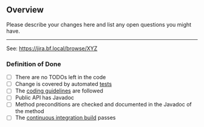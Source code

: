 ## Overview

Please describe your changes here and list any open questions you might have.

---
See: https://jira.bf.local/browse/XYZ


### Definition of Done

- [ ] There are no TODOs left in the code
- [ ] Change is covered by automated [tests](../blob/master/CONTRIBUTING.md#tests)
- [ ] The [coding guidelines](../blob/master/CONTRIBUTING.md#the-code-style) are followed
- [ ] Public API has Javadoc
- [ ] Method preconditions are checked and documented in the Javadoc of the method
- [ ] The [continuous integration build](https://www.travis-ci.org/exonum/exonum-java-binding) passes
